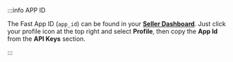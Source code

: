 :::info APP ID

The Fast App ID (`app_id`) can be found in your [**Seller Dashboard**](https://www.fast.co/business/dash/profile). Just click your profile icon at the top right and select **Profile**, then copy the **App Id** from the **API Keys** section.

:::
